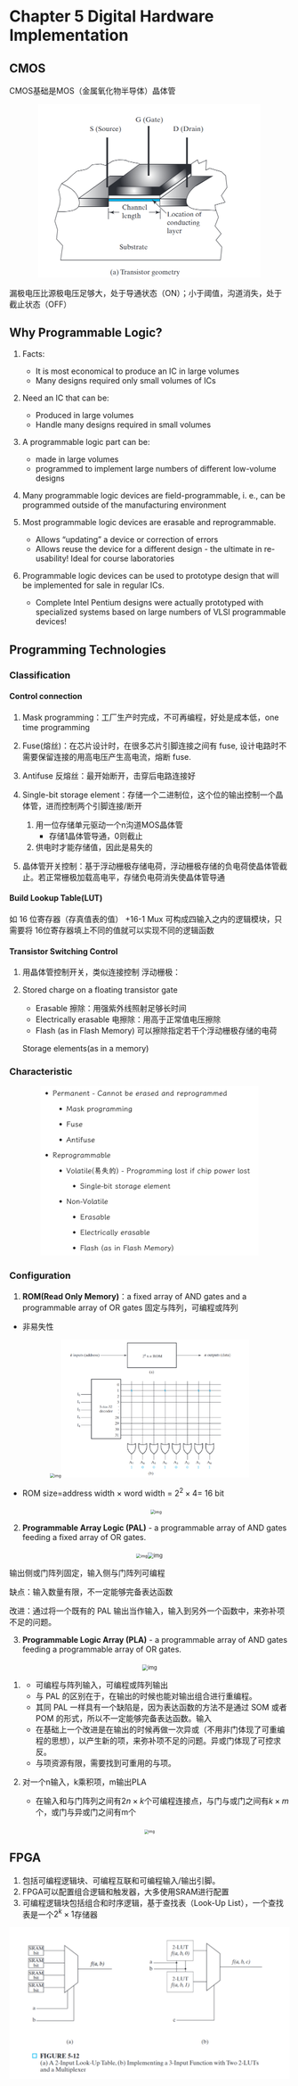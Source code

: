 # Chapter 5 Digital Hardware Implementation

## CMOS 

CMOS基础是MOS（金属氧化物半导体）晶体管

<div align="center"><img src="image-20240105140847177.png" alt="image-20240105140847177" style="zoom:50%;" /></div>

漏极电压比源极电压足够大，处于导通状态（ON）；小于阈值，沟道消失，处于截止状态（OFF）

## Why Programmable Logic?

1. Facts:
   - It is most economical to produce an IC in large volumes
   - Many designs required only small volumes of ICs

2. Need an IC that can be:
   - Produced in large volumes
   - Handle many designs required in small volumes
3. A programmable logic part can be:
   - made in large volumes
   - programmed to implement large numbers of different low-volume designs
4. Many programmable logic devices are field-programmable, i. e., can be programmed outside of the manufacturing environment
5. Most programmable logic devices are erasable and reprogrammable.
   - Allows “updating” a device or correction of errors
   - Allows reuse the device for a different design - the ultimate in re-usability!
     Ideal for course laboratories

6. Programmable logic devices can be used to prototype design that will be implemented for sale in regular ICs.
   - Complete Intel Pentium designs were actually prototyped with specialized systems based on large numbers of VLSI programmable devices!

## Programming Technologies

### Classification

#### Control connection

1. Mask programming：工厂生产时完成，不可再编程，好处是成本低，one time programming
2. Fuse(熔丝)：在芯片设计时，在很多芯片引脚连接之间有 fuse, 设计电路时不需要保留连接的用高电压产生高电流，熔断 fuse.
3. Antifuse 反熔丝：最开始断开，击穿后电路连接好
4. Single-bit storage element：存储一个二进制位，这个位的输出控制一个晶体管，进而控制两个引脚连接/断开
   1. 用一位存储单元驱动一个n沟道MOS晶体管
      - 存储1晶体管导通，0则截止
   2. 供电时才能存储值，因此是易失的

5. 晶体管开关控制：基于浮动栅极存储电荷，浮动栅极存储的负电荷使晶体管截止。若正常栅极加载高电平，存储负电荷消失使晶体管导通

#### Build Lookup Table(LUT)

如 16 位寄存器（存真值表的值） +16-1 Mux 可构成四输入之内的逻辑模块，只需要将 16位寄存器填上不同的值就可以实现不同的逻辑函数

#### Transistor Switching Control

1. 用晶体管控制开关，类似连接控制
   浮动栅极：

2. Stored charge on a floating transistor gate

   - Erasable 擦除：用强紫外线照射足够长时间
   - Electrically erasable 电擦除：用高于正常值电压擦除
   - Flash (as in Flash Memory) 可以擦除指定若干个浮动栅极存储的电荷

   Storage elements(as in a memory)

### Characteristic

<div align="center"><img src="image-20231130122022914.png" alt="image-20231130122022914" style="zoom:50%;" /></div>

### Configuration

1. **ROM(Read Only Memory)**：a fixed array of AND gates and a programmable array of OR gates 固定与阵列，可编程或阵列

- 非易失性

<div align="center"><img src="https://note.isshikih.top/cour_note/D2QD_DigitalDesign/img/58.png" alt="img" style="zoom:50%;" /><img src="image-20240105154549689.png" alt="image-20240105154549689" style="zoom: 33%;" /></div>

- ROM size=address width × word width = $2^2 ×4$= 16 bit

    <div align="center"><img src="https://note.isshikih.top/cour_note/D2QD_DigitalDesign/img/57.png" alt="img" style="zoom:50%;" /></div>

2. **Programmable Array Logic (PAL)** - a programmable array of AND gates feeding a fixed array of OR gates.

<div align="center"><img src="https://note.isshikih.top/cour_note/D2QD_DigitalDesign/img/60.png" alt="img" style="zoom:50%;" /><img src="https://note.isshikih.top/cour_note/D2QD_DigitalDesign/img/59.png" alt="img" style="zoom:67%;" /></div>

输出侧或门阵列固定，输入侧与门阵列可编程

缺点：输入数量有限，不一定能够完备表达函数

改进：通过将一个既有的 PAL 输出当作输入，输入到另外一个函数中，来弥补项不足的问题。

3. **Programmable Logic Array (PLA)** - a programmable array of AND gates feeding a programmable array of OR gates.

<div align="center"><img src="https://note.isshikih.top/cour_note/D2QD_DigitalDesign/img/61.png" alt="img" style="zoom: 67%;" /></div>

1. - 可编程与阵列输入，可编程或阵列输出
   - 与 PAL 的区别在于，在输出的时候也能对输出组合进行重编程。
   - 其同 PAL 一样具有一个缺陷是，因为表达函数的方法不是通过 SOM 或者 POM 的形式，所以不一定能够完备表达函数。输入
   - 在基础上一个改进是在输出的时候再做一次异或（不用非门体现了可重编程的思想），以产生新的项，来弥补项不足的问题。异或门体现了可控求反。
   - 与项资源有限，需要找到可重用的与项。

2. 对一个n输入，k乘积项，m输出PLA
   - 在输入和与门阵列之间有$2n\times k$个可编程连接点，与门与或门之间有$k\times m$个，或门与异或门之间有m个

<div align="center"><img src="https://note.isshikih.top/cour_note/D2QD_DigitalDesign/img/62.png" alt="img" style="zoom: 47%;" /></div>

## FPGA

1. 包括可编程逻辑块、可编程互联和可编程输入/输出引脚。
2. FPGA可以配置组合逻辑和触发器，大多使用SRAM进行配置
3. 可编程逻辑块包括组合和时序逻辑，基于查找表（Look-Up List），一个查找表是一个$2^k\times1$存储器

<div align="center"><img src="image-20240105161033848.png" alt="image-20240105161033848" style="zoom:50%;" /></div>